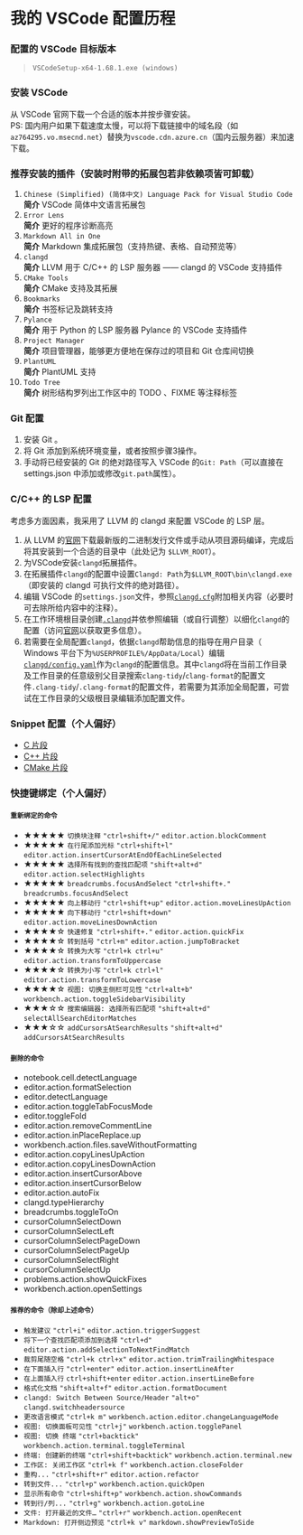 # 我的 VSCode 配置历程

### 配置的 VSCode 目标版本
> `VSCodeSetup-x64-1.68.1.exe (windows)` <br>

### 安装 VSCode
从 VSCode 官网下载一个合适的版本并按步骤安装。 <br>
PS: 国内用户如果下载速度太慢，可以将下载链接中的域名段（如`az764295.vo.msecnd.net`）替换为`vscode.cdn.azure.cn`（国内云服务器）来加速下载。

### 推荐安装的插件（安装时附带的拓展包若非依赖项皆可卸载）
1. `Chinese (Simplified) (简体中文) Language Pack for Visual Studio Code` <br>
    **简介** VSCode 简体中文语言拓展包
2. `Error Lens` <br>
    **简介** 更好的程序诊断高亮
3. `Markdown All in One` <br>
    **简介** Markdown 集成拓展包（支持热键、表格、自动预览等）
4. `clangd` <br>
    **简介** LLVM 用于 C/C++ 的 LSP 服务器 —— clangd 的 VSCode 支持插件
5. `CMake Tools` <br>
    **简介** CMake 支持及其拓展
6. `Bookmarks` <br>
    **简介** 书签标记及跳转支持
7. `Pylance` <br>
    **简介** 用于 Python 的 LSP 服务器 Pylance 的 VSCode 支持插件
8. `Project Manager` <br>
    **简介** 项目管理器，能够更方便地在保存过的项目和 Git 仓库间切换
9. `PlantUML` <br>
    **简介** PlantUML 支持
10. `Todo Tree` <br>
    **简介** 树形结构罗列出工作区中的 TODO 、FIXME 等注释标签

### Git 配置
1. 安装 Git 。
2. 将 Git 添加到系统环境变量，或者按照步骤3操作。
3. 手动将已经安装的 Git 的绝对路径写入 VSCode 的`Git: Path`（可以直接在 settings.json 中添加或修改`git.path`属性）。

### C/C++ 的 LSP 配置
考虑多方面因素，我采用了 LLVM 的 clangd 来配置 VSCode 的 LSP 层。

1. 从 LLVM 的[官网](https://releases.llvm.org/)下载最新版的二进制发行文件或手动从项目源码编译，完成后将其安装到一个合适的目录中（此处记为 `$LLVM_ROOT`）。
2. 为VSCode安装`clangd`拓展插件。
3. 在拓展插件`clangd`的配置中设置`Clangd: Path`为`$LLVM_ROOT\bin\clangd.exe`（即安装的 clangd 可执行文件的绝对路径）。
4. 编辑 VSCode 的`settings.json`文件，参照[`clangd.cfg`](./config/clangd/clangd.cfg)附加相关内容（必要时可去除所给内容中的注释）。
5. 在工作环境根目录创建[`.clangd`](./config/clangd/.clangd)并依参照编辑（或自行调整）以细化`clangd`的配置（访问[官网](https://clangd.llvm.org)以获取更多信息）。
6. 若需要在全局配置`clangd`，依据`clangd`帮助信息的指导在用户目录（ Windows 平台下为`%USERPROFILE%/AppData/Local`）编辑[`clangd/config.yaml`](./config/clangd/config.yaml)作为`clangd`的配置信息。其中`clangd`将在当前工作目录及工作目录的任意级别父目录搜索`clang-tidy`/`clang-format`的配置文件`.clang-tidy`/`.clang-format`的配置文件，若需要为其添加全局配置，可尝试在工作目录的父级根目录编辑添加配置文件。

### Snippet 配置（个人偏好）
- [C 片段](./config/snippet/c.json)
- [C++ 片段](./config/snippet/cpp.json)
- [CMake 片段](./config/snippet/cmake.json)

### 快捷键绑定（个人偏好）
#### `重新绑定的命令`
- ★★★★★ `切换块注释` `"ctrl+shift+/"` `editor.action.blockComment`
- ★★★★★ `在行尾添加光标` `"ctrl+shift+l"` `editor.action.insertCursorAtEndOfEachLineSelected`
- ★★★★★ `选择所有找到的查找匹配项` `"shift+alt+d"` `editor.action.selectHighlights`
- ★★★★★ `breadcrumbs.focusAndSelect` `"ctrl+shift+."` `breadcrumbs.focusAndSelect`
- ★★★★★ `向上移动行` `"ctrl+shift+up"` `editor.action.moveLinesUpAction`
- ★★★★★ `向下移动行` `"ctrl+shift+down"` `editor.action.moveLinesDownAction`
- ★★★★☆ `快速修复` `"ctrl+shift+."` `editor.action.quickFix`
- ★★★★☆ `转到括号` `"ctrl+m"` `editor.action.jumpToBracket`
- ★★★★☆ `转换为大写` `"ctrl+k ctrl+u"` `editor.action.transformToUppercase`
- ★★★★☆ `转换为小写` `"ctrl+k ctrl+l"` `editor.action.transformToLowercase`
- ★★★★☆ `视图: 切换主侧栏可见性` `"ctrl+alt+b"` `workbench.action.toggleSidebarVisibility`
- ★★★☆☆ `搜索编辑器: 选择所有匹配项` `"shift+alt+d"` `selectAllSearchEditorMatches`
- ★★★☆☆ `addCursorsAtSearchResults` `"shift+alt+d"` `addCursorsAtSearchResults`
#### `删除的命令`
- notebook.cell.detectLanguage
- editor.action.formatSelection
- editor.detectLanguage
- editor.action.toggleTabFocusMode
- editor.toggleFold
- editor.action.removeCommentLine
- editor.action.inPlaceReplace.up
- workbench.action.files.saveWithoutFormatting
- editor.action.copyLinesUpAction
- editor.action.copyLinesDownAction
- editor.action.insertCursorAbove
- editor.action.insertCursorBelow
- editor.action.autoFix
- clangd.typeHierarchy
- breadcrumbs.toggleToOn
- cursorColumnSelectDown
- cursorColumnSelectLeft
- cursorColumnSelectPageDown
- cursorColumnSelectPageUp
- cursorColumnSelectRight
- cursorColumnSelectUp
- problems.action.showQuickFixes
- workbench.action.openSettings
#### `推荐的命令（除却上述命令）`
- `触发建议` `"ctrl+i"` `editor.action.triggerSuggest`
- `将下一个查找匹配项添加到选择` `"ctrl+d"` `editor.action.addSelectionToNextFindMatch`
- `裁剪尾随空格` `"ctrl+k ctrl+x"` `editor.action.trimTrailingWhitespace`
- `在下面插入行` `"ctrl+enter"` `editor.action.insertLineAfter`
- `在上面插入行` `ctrl+shift+enter` `editor.action.insertLineBefore`
- `格式化文档` `"shift+alt+f"` `editor.action.formatDocument`
- `clangd: Switch Between Source/Header` `"alt+o"` `clangd.switchheadersource`
- `更改语言模式` `"ctrl+k m"` `workbench.action.editor.changeLanguageMode`
- `视图: 切换面板可见性` `"ctrl+j"` `workbench.action.togglePanel`
- `视图: 切换 终端` `"ctrl+backtick"` `workbench.action.terminal.toggleTerminal`
- `终端: 创建新的终端` `"ctrl+shift+backtick"` `workbench.action.terminal.new`
- `工作区: 关闭工作区` `"ctrl+k f"` `workbench.action.closeFolder`
- `重构...` `"ctrl+shift+r"` `editor.action.refactor`
- `转到文件...` `"ctrl+p"` `workbench.action.quickOpen`
- `显示所有命令` `"ctrl+shift+p"` `workbench.action.showCommands`
- `转到行/列...` `"ctrl+g"` `workbench.action.gotoLine`
- `文件: 打开最近的文件…` `"ctrl+r"` `workbench.action.openRecent`
- `Markdown: 打开侧边预览` `"ctrl+k v"` `markdown.showPreviewToSide`
